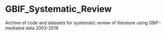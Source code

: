 # GBIF_Systematic_Review
Archive of code and datasets for systematic review of literature using GBIF-mediated data 2003-2019
